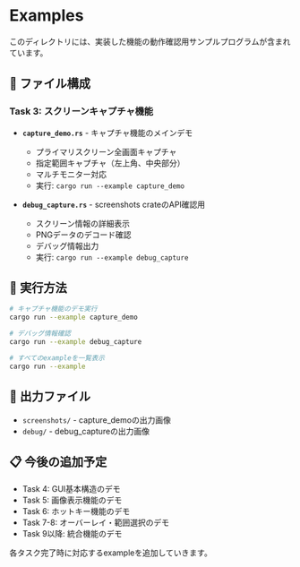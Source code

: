 # Examples

このディレクトリには、実装した機能の動作確認用サンプルプログラムが含まれています。

## 📁 ファイル構成

### Task 3: スクリーンキャプチャ機能

- **`capture_demo.rs`** - キャプチャ機能のメインデモ
  - プライマリスクリーン全画面キャプチャ
  - 指定範囲キャプチャ（左上角、中央部分）
  - マルチモニター対応
  - 実行: `cargo run --example capture_demo`

- **`debug_capture.rs`** - screenshots crateのAPI確認用
  - スクリーン情報の詳細表示
  - PNGデータのデコード確認
  - デバッグ情報出力
  - 実行: `cargo run --example debug_capture`

## 🚀 実行方法

```bash
# キャプチャ機能のデモ実行
cargo run --example capture_demo

# デバッグ情報確認
cargo run --example debug_capture

# すべてのexampleを一覧表示
cargo run --example
```

## 📸 出力ファイル

- `screenshots/` - capture_demoの出力画像
- `debug/` - debug_captureの出力画像

## 📋 今後の追加予定

- Task 4: GUI基本構造のデモ
- Task 5: 画像表示機能のデモ  
- Task 6: ホットキー機能のデモ
- Task 7-8: オーバーレイ・範囲選択のデモ
- Task 9以降: 統合機能のデモ

各タスク完了時に対応するexampleを追加していきます。